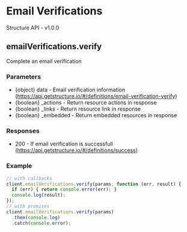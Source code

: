 # Email Verifications
Structure API - v1.0.0

## emailVerifications.verify

Complete an email verification

### Parameters
- {object} data - Email verification information (https://api.getstructure.io/#/definitions/email-verification-verify)
- {boolean} _actions - Return resource actions in response 
- {boolean} _links - Return resource link in response 
- {boolean} _embedded - Return embedded resources in response 

### Responses
- 200 - If email verification is successfull (https://api.getstructure.io/#/definitions/success)

### Example
```javascript
// with callbacks
client.emailVerifications.verify(params, function (err, result) {
  if (err) { return console.error(err); }
  console.log(result);
});
// with promises
client.emailVerifications.verify(params)
  .then(console.log)
  .catch(console.error);
```
